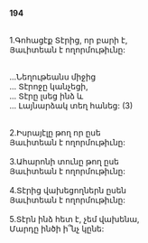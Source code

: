 **194**

\
1.Գոհացէք Տէրից, որ բարի է,\
Յաւիտեան է ողորմութիւնը:

\
 ...Նեղութեանս միջից\
 ... Տէրոջը կանչեցի,\
 ... Տէրը լսեց ինձ և\
 ... Լայնարձակ տեղ հանեց: (3)

\
2.Իսրայէլը թող որ ըսե\
Յաւիտեան է ողորմութիւնը:\
\
3.Ահարոնի տունը թող ըսե\
Յաւիտեան է ողորմութիւնը:\
\
4.Տէրից վախեցողներն ըսեն\
Յաւիտեան է ողորմութիւնը:\
\
5.Տէրն ինձ հետ է, չեմ վախենա,\
Մարդը ինծի ի՞նչ կընե:
